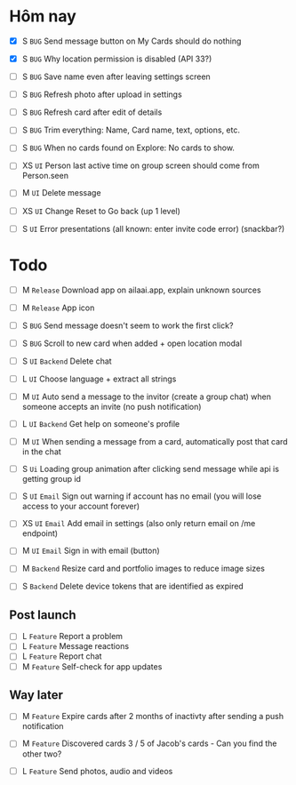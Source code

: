 
Hôm nay
====

* [X] S `BUG` Send message button on My Cards should do nothing
* [X] S `BUG` Why location permission is disabled (API 33?)
* [ ] S `BUG` Save name even after leaving settings screen
* [ ] S `BUG` Refresh photo after upload in settings
* [ ] S `BUG` Refresh card after edit of details
* [ ] S `BUG` Trim everything: Name, Card name, text, options, etc.
* [ ] S `BUG` When no cards found on Explore: No cards to show.
* [ ] XS `UI` Person last active time on group screen should come from Person.seen
* [ ] M `UI` Delete message
* [ ] XS `UI` Change Reset to Go back (up 1 level)
* [ ] S `UI` Error presentations (all known: enter invite code error) (snackbar?)


Todo
====

 * [ ] M `Release` Download app on ailaai.app, explain unknown sources
 * [ ] M `Release` App icon

 * [ ] S `BUG` Send message doesn't seem to work the first click?
 * [ ] S `BUG` Scroll to new card when added + open location modal

 * [ ] S `UI` `Backend` Delete chat
 * [ ] L `UI` Choose language + extract all strings
 * [ ] M `UI` Auto send a message to the invitor (create a group chat) when someone accepts an invite (no push notification) 
 * [ ] L `UI` `Backend` Get help on someone's profile 

 * [ ] M `UI` When sending a message from a card, automatically post that card in the chat
 * [ ] S `Ui` Loading group animation after clicking send message while api is getting group id

 * [ ] S `UI` `Email` Sign out warning if account has no email (you will lose access to your account forever)
 * [ ] XS `UI` `Email` Add email in settings (also only return email on /me endpoint)
 * [ ] M `UI` `Email` Sign in with email (button)

 * [ ] M `Backend` Resize card and portfolio images to reduce image sizes
 * [ ] S `Backend` Delete device tokens that are identified as expired

Post launch
-----------

 * [ ] L `Feature` Report a problem
 * [ ] L `Feature` Message reactions
 * [ ] L `Feature` Report chat
 * [ ] M `Feature` Self-check for app updates

Way later
---------

 * [ ] M `Feature` Expire cards after 2 months of inactivty after sending a push notification
 * [ ] M `Feature` Discovered cards 3 / 5 of Jacob's cards - Can you find the other two?
 * [ ] L `Feature` Send photos, audio and videos

